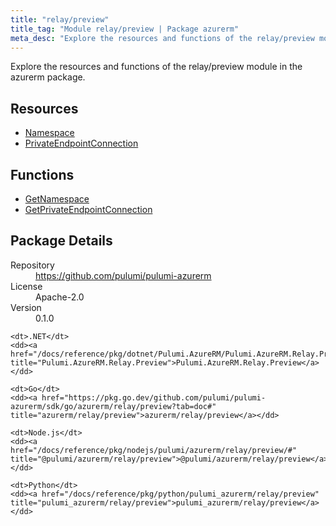 ```yaml
---
title: "relay/preview"
title_tag: "Module relay/preview | Package azurerm"
meta_desc: "Explore the resources and functions of the relay/preview module in the azurerm package."
---
```


<!-- WARNING: this file was generated by Pulumi Docs Generator. -->
<!-- Do not edit by hand unless you're certain you know what you are doing! -->

Explore the resources and functions of the relay/preview module in the azurerm package.

<h2 id="resources">Resources</h2>
<ul class="api">
    <li><a href="namespace" title="Namespace"><span class="symbol resource"></span>Namespace</a></li>
    <li><a href="privateendpointconnection" title="PrivateEndpointConnection"><span class="symbol resource"></span>PrivateEndpointConnection</a></li>
</ul>

<h2 id="functions">Functions</h2>
<ul class="api">
    <li><a href="getnamespace" title="GetNamespace"><span class="symbol function"></span>GetNamespace</a></li>
    <li><a href="getprivateendpointconnection" title="GetPrivateEndpointConnection"><span class="symbol function"></span>GetPrivateEndpointConnection</a></li>
</ul>

<h2 id="package-details">Package Details</h2>
<dl class="package-details">
	<dt>Repository</dt>
	<dd><a href="https://github.com/pulumi/pulumi-azurerm">https://github.com/pulumi/pulumi-azurerm</a></dd>
	<dt>License</dt>
	<dd>Apache-2.0</dd>
	<dt>Version</dt>
	<dd>0.1.0</dd>
</dl>



<dl class="tabular">

    <dt>.NET</dt>
    <dd><a href="/docs/reference/pkg/dotnet/Pulumi.AzureRM/Pulumi.AzureRM.Relay.Preview.html" title="Pulumi.AzureRM.Relay.Preview">Pulumi.AzureRM.Relay.Preview</a></dd>

    <dt>Go</dt>
    <dd><a href="https://pkg.go.dev/github.com/pulumi/pulumi-azurerm/sdk/go/azurerm/relay/preview?tab=doc#" title="azurerm/relay/preview">azurerm/relay/preview</a></dd>

    <dt>Node.js</dt>
    <dd><a href="/docs/reference/pkg/nodejs/pulumi/azurerm/relay/preview/#" title="@pulumi/azurerm/relay/preview">@pulumi/azurerm/relay/preview</a></dd>

    <dt>Python</dt>
    <dd><a href="/docs/reference/pkg/python/pulumi_azurerm/relay/preview" title="pulumi_azurerm/relay/preview">pulumi_azurerm/relay/preview</a></dd>

</dl>

